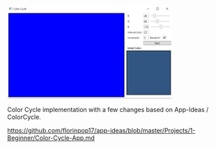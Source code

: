 
<img src="Screenshot.png" width="75%"/>

Color Cycle implementation with a few changes based on App-Ideas / ColorCycle.

https://github.com/florinpop17/app-ideas/blob/master/Projects/1-Beginner/Color-Cycle-App.md
